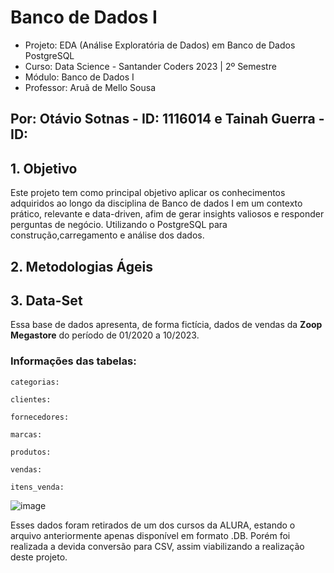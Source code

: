# Banco de Dados I

- Projeto: EDA (Análise Exploratória de Dados) em Banco de Dados PostgreSQL
- Curso: Data Science - Santander Coders 2023 | 2º Semestre
- Módulo: Banco de Dados I
- Professor: Aruã de Mello Sousa

## Por: Otávio Sotnas - ID: 1116014 e Tainah Guerra - ID:

## 1. Objetivo

Este projeto tem como principal objetivo aplicar os
conhecimentos adquiridos ao longo da disciplina de Banco de dados I em
um contexto prático, relevante e data-driven, afim de gerar insights valiosos e responder perguntas de negócio. 
Utilizando o PostgreSQL para construção,carregamento e análise dos dados.

## 2. Metodologias Ágeis 


## 3. Data-Set

Essa base de dados apresenta, de forma fictícia, dados de vendas da **Zoop Megastore**
do período de 01/2020 a 10/2023. 

### Informações das tabelas:

``categorias:`` 

``clientes:``

``fornecedores:``

``marcas:``

``produtos:``

``vendas:``

``itens_venda:``

![image](https://github.com/tainahguerras/SQL-ADA-Santander/assets/142911747/8a87150b-366a-4202-b7ac-ea635bc10c33)

Esses dados foram retirados de um dos cursos da ALURA, estando o arquivo anteriormente apenas disponível em formato .DB. 
Porém foi realizada a devida conversão para CSV, assim viabilizando a realização deste projeto.


